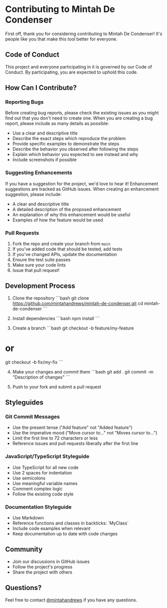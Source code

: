 # Contributing to Mintah De Condenser

First off, thank you for considering contributing to Mintah De Condenser! It's people like you that make this tool better for everyone.

## Code of Conduct

This project and everyone participating in it is governed by our Code of Conduct. By participating, you are expected to uphold this code.

## How Can I Contribute?

### Reporting Bugs

Before creating bug reports, please check the existing issues as you might find out that you don't need to create one. When you are creating a bug report, please include as many details as possible:

* Use a clear and descriptive title
* Describe the exact steps which reproduce the problem
* Provide specific examples to demonstrate the steps
* Describe the behavior you observed after following the steps
* Explain which behavior you expected to see instead and why
* Include screenshots if possible

### Suggesting Enhancements

If you have a suggestion for the project, we'd love to hear it! Enhancement suggestions are tracked as GitHub issues. When creating an enhancement suggestion, please include:

* A clear and descriptive title
* A detailed description of the proposed enhancement
* An explanation of why this enhancement would be useful
* Examples of how the feature would be used

### Pull Requests

1. Fork the repo and create your branch from `main`
2. If you've added code that should be tested, add tests
3. If you've changed APIs, update the documentation
4. Ensure the test suite passes
5. Make sure your code lints
6. Issue that pull request!

## Development Process

1. Clone the repository
\`\`\`bash
git clone https://github.com/mintahandrews/mintah-de-condenser.git
cd mintah-de-condenser
\`\`\`

2. Install dependencies
\`\`\`bash
npm install
\`\`\`

3. Create a branch
\`\`\`bash
git checkout -b feature/my-feature
# or
git checkout -b fix/my-fix
\`\`\`

4. Make your changes and commit them
\`\`\`bash
git add .
git commit -m "Description of changes"
\`\`\`

5. Push to your fork and submit a pull request

## Styleguides

### Git Commit Messages

* Use the present tense ("Add feature" not "Added feature")
* Use the imperative mood ("Move cursor to..." not "Moves cursor to...")
* Limit the first line to 72 characters or less
* Reference issues and pull requests liberally after the first line

### JavaScript/TypeScript Styleguide

* Use TypeScript for all new code
* Use 2 spaces for indentation
* Use semicolons
* Use meaningful variable names
* Comment complex logic
* Follow the existing code style

### Documentation Styleguide

* Use Markdown
* Reference functions and classes in backticks: \`MyClass\`
* Include code examples when relevant
* Keep documentation up to date with code changes

## Community

* Join our discussions in GitHub issues
* Follow the project's progress
* Share the project with others

## Questions?

Feel free to contact [@mintahandrews](https://github.com/mintahandrews) if you have any questions.

